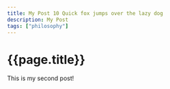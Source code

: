 ```yaml
---
title: My Post 10 Quick fox jumps over the lazy dog
description: My Post
tags: ["philosophy"]
---
```


# {{page.title}}

This is my second post!




